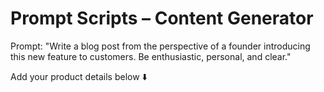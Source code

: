 # Prompt Scripts – Content Generator

Prompt: "Write a blog post from the perspective of a founder introducing this new feature to customers. Be enthusiastic, personal, and clear."

Add your product details below ⬇️